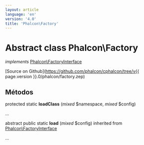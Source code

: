 ```yaml
---
layout: article
language: 'en'
version: '4.0'
title: 'Phalcon\Factory'
---
```

# Abstract class **Phalcon\Factory**

*implements* [Phalcon\FactoryInterface](Phalcon_FactoryInterface)

[Source on Github](https://github.com/phalcon/cphalcon/tree/v{{ page.version }}.0/phalcon/factory.zep)

## Métodos

protected static **loadClass** (*mixed* $namespace, *mixed* $config)

...

abstract public static **load** (*mixed* $config) inherited from [Phalcon\FactoryInterface](Phalcon_FactoryInterface)

...